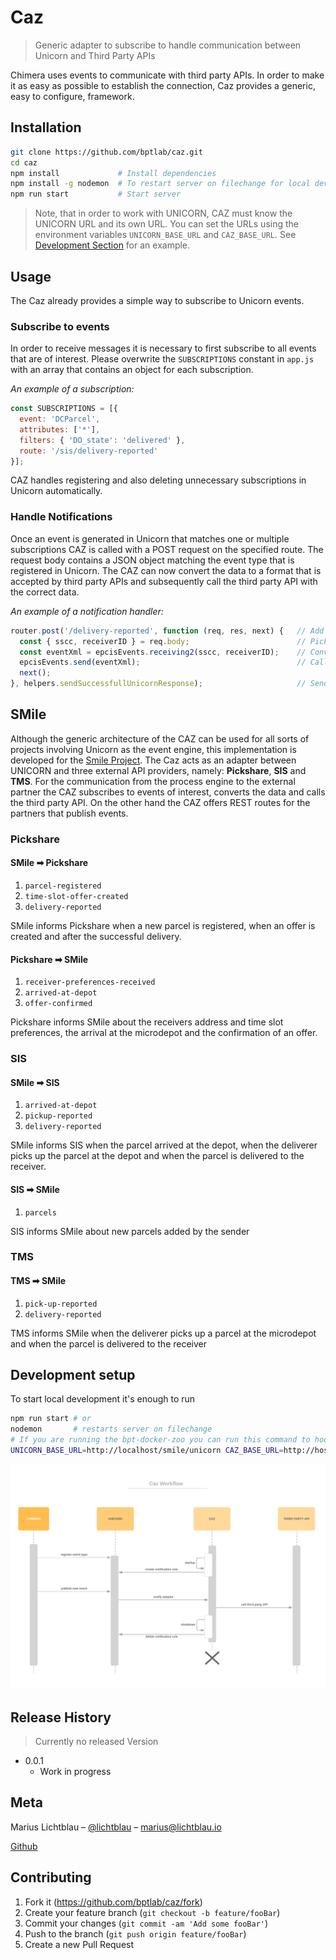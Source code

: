 # Caz
> Generic adapter to subscribe to handle communication between Unicorn and Third Party APIs

<!-- [![NPM Version][npm-image]][npm-url]
[![Build Status][travis-image]][travis-url]
[![Downloads Stats][npm-downloads]][npm-url] -->

Chimera uses events to communicate with third party APIs. In order to make it as easy as possible to establish the connection, Caz provides a generic, easy to configure, framework.

<!-- ![](header.png) -->

## Installation

```sh
git clone https://github.com/bptlab/caz.git
cd caz
npm install             # Install dependencies
npm install -g nodemon  # To restart server on filechange for local development
npm run start           # Start server
```

> Note, that in order to work with UNICORN, CAZ must know the UNICORN URL and its own URL. 
You can set the URLs using the environment variables `UNICORN_BASE_URL` and `CAZ_BASE_URL`.
See [Development Section](#development-setup) for an example.

## Usage

The Caz already provides a simple way to subscribe to Unicorn events.

### Subscribe to events

In order to receive messages it is necessary to first subscribe to all events that are of interest.
Please overwrite the `SUBSCRIPTIONS` constant in `app.js` with an array that contains an object for each subscription.

*An example of a subscription:*

```javascript
const SUBSCRIPTIONS = [{
  event: 'DCParcel',
  attributes: ['*'],
  filters: { 'DO_state': 'delivered' },
  route: '/sis/delivery-reported'
}];
```

CAZ handles registering and also deleting unnecessary subscriptions in Unicorn automatically.

### Handle Notifications

Once an event is generated in Unicorn that matches one or multiple subscriptions CAZ is called with a POST request on the specified route.
The request body contains a JSON object matching the event type that is registered in Unicorn.
The CAZ can now convert the data to a format that is accepted by third party APIs and subsequently call the third party API with the correct data.

*An example of a notification handler:*

```javascript
router.post('/delivery-reported', function (req, res, next) {   // Add route defined by subscription
  const { sscc, receiverID } = req.body;                        // Pick only necessary event information
  const eventXml = epcisEvents.receiving2(sscc, receiverID);    // Convert JSON to XML expected by third party API
  epcisEvents.send(eventXml);                                   // Call third party API with correct data
  next();
}, helpers.sendSuccessfullUnicornResponse);                     // Send success response to Unicorn
```

## SMile

Although the generic architecture of the CAZ can be used for all sorts of projects involving Unicorn as the event engine, this implementation is developed for the [Smile Project](https://github.com/orgs/bptlab/projects/3).
The Caz acts as an adapter between UNICORN and three external API providers, namely: **Pickshare**, **SIS** and **TMS**.
For the communication from the process engine to the external partner the CAZ subscribes to events of interest, converts the data and calls the third party API.
On the other hand the CAZ offers REST routes for the partners that publish events.

### Pickshare

#### SMile ➡ Pickshare

1. `parcel-registered`
1. `time-slot-offer-created`
1. `delivery-reported`

SMile informs Pickshare when a new parcel is registered, when an offer is created and after the successful delivery.

#### Pickshare ➡ SMile

1. `receiver-preferences-received`
1. `arrived-at-depot`
1. `offer-confirmed`

Pickshare informs SMile about the receivers address and time slot preferences, the arrival at the microdepot and the confirmation of an offer. 

### SIS

#### SMile ➡ SIS

1. `arrived-at-depot`
1. `pickup-reported`
1. `delivery-reported`

SMile informs SIS when the parcel arrived at the depot, when the deliverer picks up the parcel at the depot and when the parcel is delivered to the receiver.

#### SIS ➡ SMile

1. `parcels`

SIS informs SMile about new parcels added by the sender

### TMS

#### TMS ➡ SMile

1. `pick-up-reported` 
1. `delivery-reported`

TMS informs SMile when the deliverer picks up a parcel at the microdepot and when the parcel is delivered to the receiver

## Development setup

To start local development it's enough to run

```sh
npm run start # or
nodemon       # restarts server on filechange
# If you are running the bpt-docker-zoo you can run this command to hook up the CAZ
UNICORN_BASE_URL=http://localhost/smile/unicorn CAZ_BASE_URL=http://host.docker.internal:3000 nodemon
```

![](documentation/caz_workflow.png)

## Release History

> Currently no released Version

* 0.0.1
    * Work in progress

## Meta

Marius Lichtblau – [@lichtblau](https://twitter.com/lichtblau) – marius@lichtblau.io

[Github](https://github.com/mlichtblau)

## Contributing

1. Fork it (<https://github.com/bptlab/caz/fork>)
2. Create your feature branch (`git checkout -b feature/fooBar`)
3. Commit your changes (`git commit -am 'Add some fooBar'`)
4. Push to the branch (`git push origin feature/fooBar`)
5. Create a new Pull Request

<!-- Markdown link & img dfn's -->
[npm-image]: https://img.shields.io/npm/v/datadog-metrics.svg?style=flat-square
[npm-url]: https://npmjs.org/package/datadog-metrics
[npm-downloads]: https://img.shields.io/npm/dm/datadog-metrics.svg?style=flat-square
[travis-image]: https://img.shields.io/travis/dbader/node-datadog-metrics/master.svg?style=flat-square
[travis-url]: https://travis-ci.org/dbader/node-datadog-metrics
[wiki]: https://github.com/yourname/yourproject/wiki
